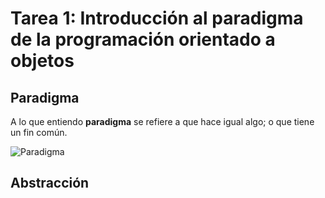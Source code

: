 # Tarea 1: Introducción al paradigma de la programación orientado a objetos

## Paradigma

A lo que entiendo __paradigma__ se refiere a que hace igual algo; o que tiene un fin común.

![Paradigma](Documents\GitHub\TareasPOO\Imagenes\paradigma.png)

## Abstracción

